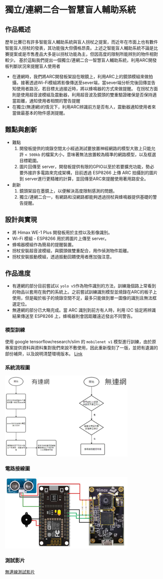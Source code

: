 # 獨立/連網二合一智慧盲人輔助系統

## 作品概述
歷年比賽已有許多智能盲人輔助系統與盲人拐杖之提案，而近年在市面上也有數件智能盲人拐杖的發表，其功能強大但價格昂貴。上述之智能盲人輔助系統不論是比賽提案或是市售產品大多是以拐杖功能為主，但因高度的限制所能辨別的物件相對較少。
基於這點我們提出一個獨立/連網二合一智慧盲人輔助系統，利用ARC開發板判斷狀況來提醒盲人使用者
- 在連網時，我們將ARC開發板架設在眼鏡上，利用ARC上的鏡頭模組來做拍攝，接著透過Wi-Fi模組將影像傳送至sever端，當sever端分析完後回傳並告知使用者路況，若目標太過接近時，將以蜂鳴器的方式來做提醒。
在拐杖方面則是使用超音波模組及震動器，利用超音波及鏡頭的雙重驗證確保是否保持適當距離，通知使用者相關的警告提醒
- 在獨立(無連網)的情況下，利用ARC辨識前方是否有人，震動器通知使用者來當做最基本的物件感測提醒。

## 難點與創新
- 難點
    1. 開發板提供的燒錄空間太小經過測試要放置神經網路的模型大致上只能允許 `< 500kb` 的檔案大小，意味著無法放置較為精準的網路模型，以及框選目標範圍。
    2. 圖片回傳至 server，開發板提供有限的GPIO以至於若要擴充功能，勢必要外接許多電路來完成架構，目前透過 ESP8266 上傳 ARC 拍攝到的圖片到 server進行更精確的計算，並回傳至ARC來提醒使用著用路安全。
- 創新
    1. 鏡頭架設在墨鏡上，以便解決高度限制感測的問題。
    2. 獨立/連網二合一，有網路和沒網路都能夠透過拐杖與蜂鳴器提供基礎的警告提醒。

## 設計與實現

- 將 Himax WE-1 Plus 開發板用於主控以及影像識別。
- Wi-Fi 模組 - ESP8266 用於將圖片上傳至 server。
- 蜂鳴器模組作為簡易的提醒裝置。
- 拐杖安裝超音波模組，與鏡頭做雙重配合，用作偵測物件距離。
- 拐杖安裝振動模組，透過振動回饋使用者應加強注意。

## 作品進度
- 有連網的部分目前嘗試以 `yolo v5`作為物件識別的方法，訓練幾個路上常看到的物品以套用在我們的系統上。之前嘗試訓練識別模型並燒錄在ARC的板子上使用，但是礙於板子的燒錄空間不足，最多只能做到單一圖像的識別且無法框選定位。
- 無連網的部分已大略完成。當 ARC 識別到前方有人時，利用 I2C 協定將辨識結果傳送至 ESP8266 上，蜂鳴器則會因距離遠近發出不同警告。

### 模型訓練
使用 google tensorflow/research/slim 的 `mobilenet v1` 模型進行訓練，由於原專案提供資料與資料集對我們來說不敷使用，因此重新復刻了一版，並把有遺漏的部份補齊，以及說明清楚環境版本。
[Link](https://github.com/LeosyHsu/TFLite_on_Microcontroller)

### 系統流程圖

<img src="images/flow.jpg" width="80%">

### 電路接線圖

<img src="images/circuit.jpg" width="80%">

### 測試影片
[無連線測試影片](video/)



